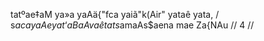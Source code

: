 tatºae‡aM ya»a yaAä{"fca yaiã"k(Air" yataê yata, /
s$a ca yaAe yat‘aBaAvaê tats$amaAs$aena mae Za{NAu // 4 //